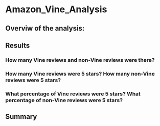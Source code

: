 # Amazon_Vine_Analysis

## Overviw of the analysis:



## Results

### How many Vine reviews and non-Vine reviews were there?



### How many Vine reviews were 5 stars? How many non-Vine reviews were 5 stars?



### What percentage of Vine reviews were 5 stars? What percentage of non-Vine reviews were 5 stars?



## Summary 

